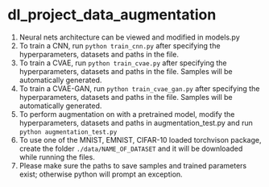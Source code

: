 # dl_project_data_augmentation

1. Neural nets architecture can be viewed and modified in models.py
2. To train a CNN, run `python train_cnn.py` after specifying the hyperparameters, datasets and paths in the file.
3. To train a CVAE, run `python train_cvae.py` after specifying the hyperparameters, datasets and paths in the file. Samples will be automatically generated.
4. To train a CVAE-GAN, run `python train_cvae_gan.py` after specifying the hyperparameters, datasets and paths in the file. Samples will be automatically generated.
5. To perform augmentation on with a pretrained model, modify the hyperparameters, datasets and paths in augmentation_test.py and run `python augmentation_test.py`
6. To use one of the MNIST, EMNIST, CIFAR-10 loaded torchvison package, create the folder `./data/NAME_OF_DATASET` and it will be downloaded while running the files.
7. Please make sure the paths to save samples and trained parameters exist; otherwise python will prompt an exception.
